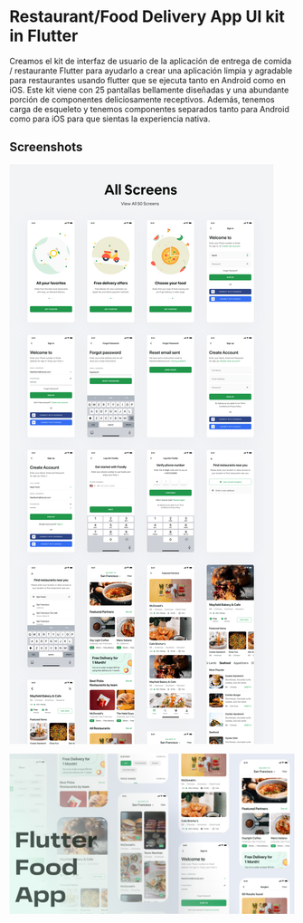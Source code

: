 # Restaurant/Food Delivery App UI kit in Flutter

Creamos el kit de interfaz de usuario de la aplicación de entrega de comida / restaurante Flutter para ayudarlo a crear una aplicación limpia y agradable para restaurantes usando flutter que se ejecuta tanto en Android como en iOS. Este kit viene con 25 pantallas bellamente diseñadas y una abundante porción de componentes deliciosamente receptivos. Además, tenemos carga de esqueleto y tenemos componentes separados tanto para Android como para iOS para que sientas la experiencia nativa.

## Screenshots

![All pages](/preview.png)

![Preview](/foodly_thun.png)
